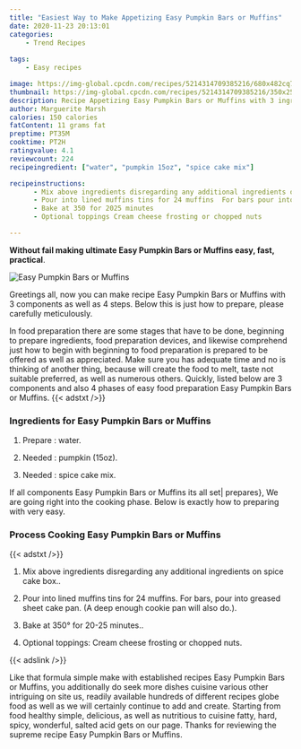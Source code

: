 ```yaml
---
title: "Easiest Way to Make Appetizing Easy Pumpkin Bars or Muffins"
date: 2020-11-23 20:13:01
categories:
    - Trend Recipes
    
tags:
    - Easy recipes

image: https://img-global.cpcdn.com/recipes/5214314709385216/680x482cq70/easy-pumpkin-bars-or-muffins-recipe-main-photo.jpg
thumbnail: https://img-global.cpcdn.com/recipes/5214314709385216/350x250cq70/easy-pumpkin-bars-or-muffins-recipe-main-photo.jpg
description: Recipe Appetizing Easy Pumpkin Bars or Muffins with 3 ingredients and 4 stages of easy cooking.
author: Marguerite Marsh
calories: 150 calories
fatContent: 11 grams fat
preptime: PT35M
cooktime: PT2H
ratingvalue: 4.1
reviewcount: 224
recipeingredient: ["water", "pumpkin 15oz", "spice cake mix"]

recipeinstructions: 
      - Mix above ingredients disregarding any additional ingredients on spice cake box 
      - Pour into lined muffins tins for 24 muffins  For bars pour into greased sheet cake pan A deep enough cookie pan will also do 
      - Bake at 350 for 2025 minutes 
      - Optional toppings Cream cheese frosting or chopped nuts

---
```




**Without fail making ultimate Easy Pumpkin Bars or Muffins easy, fast, practical**. 


![Easy Pumpkin Bars or Muffins](https://img-global.cpcdn.com/recipes/5214314709385216/680x482cq70/easy-pumpkin-bars-or-muffins-recipe-main-photo.jpg "Easy Pumpkin Bars or Muffins")




Greetings all, now you can make recipe Easy Pumpkin Bars or Muffins with 3 components as well as 4 steps. Below this is just how to prepare, please carefully meticulously.

In food preparation there are some stages that have to be done, beginning to prepare ingredients, food preparation devices, and likewise comprehend just how to begin with beginning to food preparation is prepared to be offered as well as appreciated. Make sure you has adequate time and no is thinking of another thing, because will create the food to melt, taste not suitable preferred, as well as numerous others. Quickly, listed below are 3 components and also 4 phases of easy food preparation Easy Pumpkin Bars or Muffins.
{{< adstxt />}}

### Ingredients for Easy Pumpkin Bars or Muffins


1. Prepare  : water.

1. Needed  : pumpkin (15oz).

1. Needed  : spice cake mix.



If all components Easy Pumpkin Bars or Muffins its all set| prepares}, We are going right into the cooking phase. Below is exactly how to preparing with very easy.

### Process Cooking Easy Pumpkin Bars or Muffins

{{< adstxt />}}


1. Mix above ingredients disregarding any additional ingredients on spice cake box..



1. Pour into lined muffins tins for 24 muffins.  For bars, pour into greased sheet cake pan. (A deep enough cookie pan will also do.).



1. Bake at 350° for 20-25 minutes..



1. Optional toppings: Cream cheese frosting or chopped nuts.





{{< adslink />}}

Like that formula simple make with established recipes Easy Pumpkin Bars or Muffins, you additionally do seek more dishes cuisine various other intriguing on site us, readily available hundreds of different recipes globe food as well as we will certainly continue to add and create. Starting from food healthy simple, delicious, as well as nutritious to cuisine fatty, hard, spicy, wonderful, salted acid gets on our page. Thanks for reviewing the supreme recipe Easy Pumpkin Bars or Muffins.
